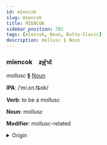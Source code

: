 ```yaml
---
id: mîencok
slug: mîencok
title: MÎENCOK
sidebar_position: 701
tags: [mîencok, Noun, Balto-Slavic]
description: mollusc § Noun
---
```


### mîencok&emsp;<span kind="abugida">ƶɟɽ̃ɿꞇ̑</span>

*mollusc* **§** [Noun](../../tags/Noun)

**IPA**: /ˈmi.ɛn.t͡ɕɑk/

**Verb**: to be a mollusc

**Noun**: mollusc

**Modifier**: mollusc-related

<details>
    <summary>Origin</summary>
    Polish mięczak /ˈmjɛn.t͡ʂak/<br/>
    <em>Balto-Slavic Language Family</em>
</details>
